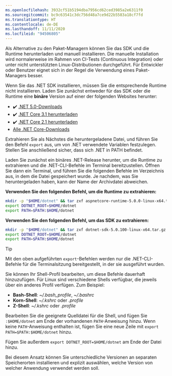 ```yaml
---
ms.openlocfilehash: 3932cf51b5194dba7956cd62ced3985a2e6311f0
ms.sourcegitcommit: bc9c63541c3dc756d48a7ce9d22b5583a18cf7fd
ms.translationtype: HT
ms.contentlocale: de-DE
ms.lasthandoff: 11/11/2020
ms.locfileid: "94506805"
---
```


<!-- Note, this content is copied in ../macos.md. Any fixes should be applied there too, though content may be different -->

Als Alternative zu den Paket-Managern können Sie das SDK und die Runtime herunterladen und manuell installieren. Die manuelle Installation wird normalerweise im Rahmen von CI-Tests (Continuous Integration) oder unter nicht unterstützten Linux-Distributionen durchgeführt. Für Entwickler oder Benutzer eignet sich in der Regel die Verwendung eines Paket-Managers besser.

Wenn Sie das .NET SDK installieren, müssen Sie die entsprechende Runtime nicht installieren. Laden Sie zunächst entweder für das SDK oder die Runtime eine **binäre** Version auf einer der folgenden Websites herunter:

- ✔️ [.NET 5.0-Downloads](https://dotnet.microsoft.com/download/dotnet/5.0)
- ✔️ [.NET Core 3.1 herunterladen](https://dotnet.microsoft.com/download/dotnet-core/3.1)
- ✔️ [.NET Core 2.1 herunterladen](https://dotnet.microsoft.com/download/dotnet-core/2.1)
- [Alle .NET Core-Downloads](https://dotnet.microsoft.com/download/dotnet-core)

Extrahieren Sie als Nächstes die heruntergeladene Datei, und führen Sie den Befehl `export` aus, um von .NET verwendete Variablen festzulegen. Stellen Sie anschließend sicher, dass sich .NET in PATH befindet.

Laden Sie zunächst ein binäres .NET-Release herunter, um die Runtime zu extrahieren und die .NET-CLI-Befehle im Terminal bereitzustellen. Öffnen Sie dann ein Terminal, und führen Sie die folgenden Befehle im Verzeichnis aus, in dem die Datei gespeichert wurde. Je nachdem, was Sie heruntergeladen haben, kann der Name der Archivdatei abweichen.

**Verwenden Sie den folgenden Befehl, um die Runtime zu extrahieren:**

```bash
mkdir -p "$HOME/dotnet" && tar zxf aspnetcore-runtime-5.0.0-linux-x64.tar.gz -C "$HOME/dotnet"
export DOTNET_ROOT=$HOME/dotnet
export PATH=$PATH:$HOME/dotnet
```

**Verwenden Sie den folgenden Befehl, um das SDK zu extrahieren:**

```bash
mkdir -p "$HOME/dotnet" && tar zxf dotnet-sdk-5.0.100-linux-x64.tar.gz -C "$HOME/dotnet"
export DOTNET_ROOT=$HOME/dotnet
export PATH=$PATH:$HOME/dotnet
```

> [!TIP]
> Mit den oben aufgeführten `export`-Befehlen werden nur die .NET-CLI-Befehle für die Terminalsitzung bereitgestellt, in der sie ausgeführt wurden.
>
> Sie können Ihr Shell-Profil bearbeiten, um diese Befehle dauerhaft hinzuzufügen. Für Linux sind verschiedene Shells verfügbar, die jeweils über ein anderes Profil verfügen. Zum Beispiel:
>
> - **Bash-Shell**: *~/.bash_profile*, *~/.bashrc*
> - **Korn-Shell**: *~/.kshrc* oder *.profile*
> - **Z-Shell**: *~/.kshrc* oder *.profile*
>
> Bearbeiten Sie die geeignete Quelldatei für die Shell, und fügen Sie `:$HOME/dotnet` am Ende der vorhandenen `PATH`-Anweisung hinzu. Wenn keine `PATH`-Anweisung enthalten ist, fügen Sie eine neue Zeile mit `export PATH=$PATH:$HOME/dotnet` hinzu.
>
> Fügen Sie außerdem `export DOTNET_ROOT=$HOME/dotnet` am Ende der Datei hinzu.

Bei diesem Ansatz können Sie unterschiedliche Versionen an separaten Speicherorten installieren und explizit auswählen, welche Version von welcher Anwendung verwendet werden soll.

